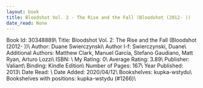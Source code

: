 ```yaml
---
layout: book
title: Bloodshot Vol. 2 - The Rise and the Fall (Bloodshot (2012- ))
date_read: None
---
```


Book Id: 30348889\ 
Title: Bloodshot Vol. 2: The Rise and the Fall (Bloodshot (2012- ))\ 
Author: Duane Swierczynski\ 
Author l-f: Swierczynski, Duane\ 
Additional Authors: Matthew Clark, Manuel García, Stefano Gaudiano, Matt Ryan, Arturo Lozzi\ 
ISBN: \ 
My Rating: 0\ 
Average Rating: 3.89\ 
Publisher: Valiant\ 
Binding: Kindle Edition\ 
Number of Pages: 167\ 
Year Published: 2013\ 
Date Read: \ 
Date Added: 2020/04/12\ 
Bookshelves: kupka-wstydu\ 
Bookshelves with positions: kupka-wstydu (#1266)\ 

